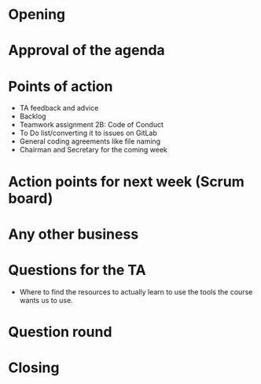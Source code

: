 # Opening

# Approval of the agenda

# Points of action

- TA feedback and advice
- Backlog
- Teamwork assignment 2B: Code of Conduct
- To Do list/converting it to issues on GitLab
- General coding agreements like file naming
- Chairman and Secretary for the coming week

# Action points for next week (Scrum board)

# Any other business

# Questions for the TA

- Where to find the resources to actually learn to use the tools the course wants us to use.

# Question round

# Closing
